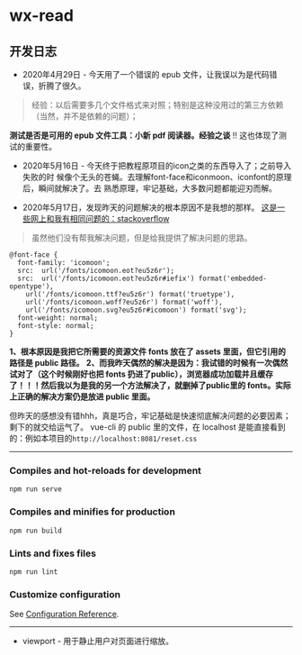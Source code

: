 # wx-read

## 开发日志

- 2020年4月29日 - 今天用了一个错误的 epub 文件，让我误以为是代码错误，折腾了很久。
> 经验：以后需要多几个文件格式来对照；特别是这种没用过的第三方依赖（当然，并不是依赖的问题）；

**测试是否是可用的 epub 文件工具：小新 pdf 阅读器。经验之谈**
!! 这也体现了测试的重要性。
 
- 2020年5月16日 - 今天终于把教程原项目的icon之类的东西导入了；之前导入失败的时
候像个无头的苍蝇。去理解font-face和iconmoon、iconfont的原理后，瞬间就解决了。去
熟悉原理，牢记基础，大多数问题都能迎刃而解。

- 2020年5月17日，发现昨天的问题解决的根本原因不是我想的那样。
[这是一些网上和我有相同问题的：stackoverflow](https://stackoverflow.com/questions/34133808/webpack-ots-parsing-error-loading-fonts#)
> 虽然他们没有帮我解决问题，但是给我提供了解决问题的思路。
```
@font-face {
  font-family: 'icomoon';
  src:  url('/fonts/icomoon.eot?eu5z6r');
  src:  url('/fonts/icomoon.eot?eu5z6r#iefix') format('embedded-opentype'),
    url('/fonts/icomoon.ttf?eu5z6r') format('truetype'),
    url('/fonts/icomoon.woff?eu5z6r') format('woff'),
    url('/fonts/icomoon.svg?eu5z6r#icomoon') format('svg');
  font-weight: normal;
  font-style: normal;
}
```
**1、根本原因是我把它所需要的资源文件 fonts 放在了 assets 里面，但它引用的路径是 public 路径。**
**2、而我昨天偶然的解决是因为：我试错的时候有一次偶然试对了（这个时候刚好也把 fonts 扔进了public），浏览器成功加载并且缓存了！！！然后我以为是我的另一个方法解决了，就删掉了public里的 fonts。实际上正确的解决方案仍是放进 public 里面。**

但昨天的感想没有错hhh，真是巧合，牢记基础是快速彻底解决问题的必要因素；剩下的就交给运气了。
vue-cli 的 public 里的文件，在 localhost 是能直接看到的：例如本项目的`http://localhost:8081/reset.css`


* * *

### Compiles and hot-reloads for development
```
npm run serve
```

### Compiles and minifies for production
```
npm run build
```

### Lints and fixes files
```
npm run lint
```

### Customize configuration
See [Configuration Reference](https://cli.vuejs.org/config/).

* * *

* viewport - 用于静止用户对页面进行缩放。

